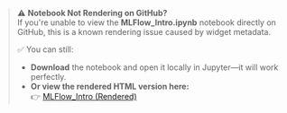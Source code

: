 > ⚠️ **Notebook Not Rendering on GitHub?**  
> If you're unable to view the **MLFlow_Intro.ipynb** notebook directly on GitHub, this is a known rendering issue caused by widget metadata.
>
> ✅ You can still:
> 
> - **Download** the notebook and open it locally in Jupyter—it will work perfectly.  
> - **Or view the rendered HTML version here:**  
> 👉 [MLFlow_Intro (Rendered)](https://nbsanity.com/static/bd0852f4ed71c5aa0a90b718c67c76a1/MLFlow_Intro.html)
